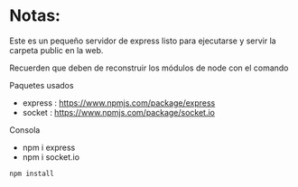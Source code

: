 # Notas:

Este es un pequeño servidor de express listo para ejecutarse y servir la carpeta public en la web.

Recuerden que deben de reconstruir los módulos de node con el comando

Paquetes usados
- express : https://www.npmjs.com/package/express
- socket :  https://www.npmjs.com/package/socket.io

Consola
- npm i express
- npm i socket.io

```
npm install
```
